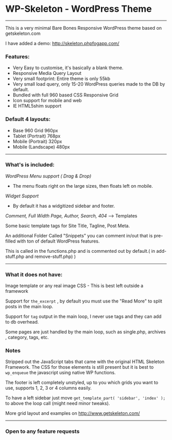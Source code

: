 # WP-Skeleton - WordPress Theme
-------------------------------

This is a very minimal Bare Bones Responsive WordPress theme based on getskeleton.com

I have added a demo: http://skeleton.phpfogapp.com/

### Features:

* Very Easy to customise, it's basically a blank theme.
* Responsive Media Query Layout 
* Very small footprint: Entire theme is only 55kb
* Very small load query, only 15-20 WordPress queries made to the DB by default.
* Bundled with full 960 based CSS Responsive Grid
* Icon support for mobile and web
* IE HTML5shim support



### Default 4 layouts:
- Base 960 Grid       960px
- Tablet (Portrait)   768px
- Mobile (Portrait)   320px
- Mobile (Landscape)  480px

-------------------------------

### What's is included:

*WordPress Menu support ( Drag & Drop)*
 - The menu floats right on the large sizes, then floats left on mobile.

*Widget Support*
 - By default it has a widgitized sidebar and footer.

*Comment, Full Width Page, Author, Search, 404* --> Templates

Some basic template tags for Site Title, Tagline, Post Meta.

An additional Folder Called "Snippets" you can comment in/out that is pre-filled with ton of default WordPress features.
 
This is called in the functions.php and is commented out by default.( in add-stuff.php and remove-stuff.php) )

-------------------------------

### What it does not have:

Image template or any real image CSS - This is best left outside a framework

Support for `the_excerpt` , by default you must use the "Read More" to split posts in the main loop.

Support for `tag` output in the main loop, I never use tags and they can add to db overhead.

Some pages are just handled by the main loop, such as single.php, archives , category, tags, etc.

### Notes
Stripped out the JavaScript tabs that came with the original HTML Skeleton Framework.
The CSS for those elements is still present but it is best to `wp_enqueue` the javascript using native WP functions.  

The footer is left completely unstyled, up to you which grids you want to use, supports 1, 2, 3 or 4 columns easily.

To have a left sidebar just move `get_template_part( 'sidebar', 'index' );` to above the loop call (might need minor tweaks).  

More grid layout and examples on http://www.getskeleton.com/

-------------------------------
### Open to any feature requests 